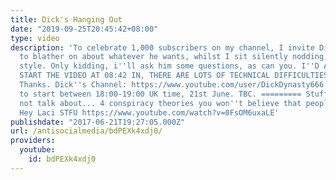 ```yaml
---
title: Dick's Hanging Out
date: "2019-09-25T20:45:42+08:00"
type: video
description: 'To celebrate 1,000 subscribers on my channel, I invite Dick Coughlan
  to blather on about whatever he wants, whilst I sit silently nodding, Dave Rubin
  style. Only kidding, i''ll ask him some questions, as can you. I''D ADVISE YOU TO
  START THE VIDEO AT 08:42 IN, THERE ARE LOTS OF TECHNICAL DIFFICULTIES BEFORE THEN.
  Thanks. Dick''s Channel: https://www.youtube.com/user/DickDynasty666 Stream scheduled
  to start between 18:00-19:00 UK time, 21st June. TBC. ========= Stuff we may/may
  not talk about... 4 conspiracy theories you won''t believe that people believe https://www.youtube.com/watch?v=eqH-W5Vy2yI
  Hey Laci STFU https://www.youtube.com/watch?v=0FsOM6uxaLE'
publishdate: "2017-06-21T19:27:05.000Z"
url: /antisocialmedia/bdPEXk4xdj0/
providers:
  youtube:
    id: bdPEXk4xdj0
---
```

